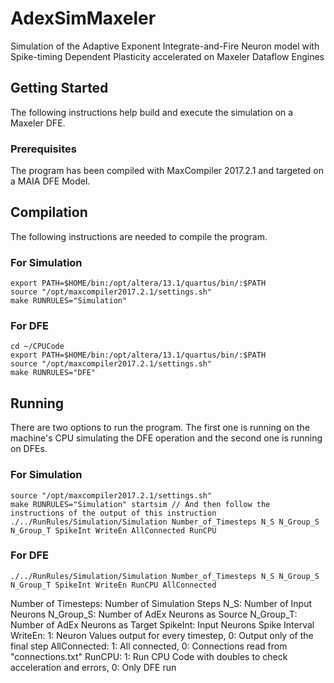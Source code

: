 # AdexSimMaxeler
Simulation of the Adaptive Exponent Integrate-and-Fire Neuron model with Spike-timing Dependent Plasticity accelerated on Maxeler Dataflow Engines

## Getting Started

The following instructions help build and execute the simulation on a Maxeler DFE.

### Prerequisites

The program has been compiled with MaxCompiler 2017.2.1 and targeted on a MAIA DFE Model.

## Compilation

The following instructions are needed to compile the program.

### For Simulation

```
export PATH=$HOME/bin:/opt/altera/13.1/quartus/bin/:$PATH
source "/opt/maxcompiler2017.2.1/settings.sh"
make RUNRULES="Simulation"

```

### For DFE

```
cd ~/CPUCode
export PATH=$HOME/bin:/opt/altera/13.1/quartus/bin/:$PATH
source "/opt/maxcompiler2017.2.1/settings.sh"
make RUNRULES="DFE"

```

## Running

There are two options to run the program. The first one is running on the machine's CPU simulating the DFE operation and the second one is running on DFEs.

### For Simulation

```
source "/opt/maxcompiler2017.2.1/settings.sh"
make RUNRULES="Simulation" startsim // And then follow the instructions of the output of this instruction
./../RunRules/Simulation/Simulation Number_of_Timesteps N_S N_Group_S N_Group_T SpikeInt WriteEn AllConnected RunCPU

```
### For DFE

```
./../RunRules/Simulation/Simulation Number_of_Timesteps N_S N_Group_S N_Group_T SpikeInt WriteEn RunCPU AllConnected

```
Number of Timesteps: Number of Simulation Steps
N_S: Number of Input Neurons
N_Group_S: Number of AdEx Neurons as Source
N_Group_T: Number of AdEx Neurons as Target
SpikeInt: Input Neurons Spike Interval
WriteEn: 1: Neuron Values output for every timestep, 0: Output only of the final step
AllConnected: 1: All connected, 0: Connections read from "connections.txt"
RunCPU: 1: Run CPU Code with doubles to check acceleration and errors, 0: Only DFE run


